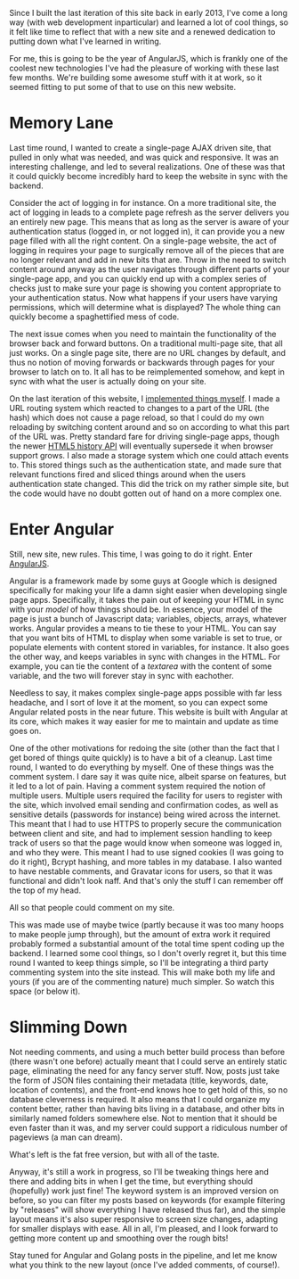 Since I built the last iteration of this site back in early 2013, I've come a long way (with web development inparticular) and learned a lot of cool things, so it felt like time to reflect that with a new site and a renewed dedication to putting down what I've learned in writing.

For me, this is going to be the year of AngularJS, which is frankly one of the coolest new technologies I've had the pleasure of working with these last few months. We're building some awesome stuff with it at work, so it seemed fitting to put some of that to use on this new website.

# Memory Lane

Last time round, I wanted to create a single-page AJAX driven site, that pulled in only what was needed, and was quick and responsive. It was an interesting challenge, and led to several realizations. One of these was that it could quickly become incredibly hard to keep the website in sync with the backend. 

Consider the act of logging in for instance. On a more traditional site, the act of logging in leads to a complete page refresh as the server delivers you an entirely new page. This means that as long as the server is aware of your authentication status (logged in, or not logged in), it can provide you a new page filled with all the right content. On a single-page website, the act of logging in requires your page to surgically remove all of the pieces that are no longer relevant and add in new bits that are. Throw in the need to switch content around anyway as the user navigates through different parts of your single-page app, and you can quickly end up with a complex series of checks just to make sure your page is showing you content appropriate to your authentication status. Now what happens if your users have varying permissions, which will determine what is displayed? The whole thing can quickly become a spaghettified mess of code.

The next issue comes when you need to maintain the functionality of the browser back and forward buttons. On a traditional multi-page site, that all just works. On a single page site, there are no URL changes by default, and thus no notion of moving forwards or backwards through pages for your browser to latch on to. It all has to be reimplemented somehow, and kept in sync with what the user is actually doing on your site.

On the last iteration of this website, I [implemented things myself][ajax-tools]. I made a URL routing system which reacted to changes to a part of the URL (the hash) which does not cause a page reload, so that I could do my own reloading by switching content around and so on according to what this part of the URL was. Pretty standard fare for driving single-page apps, though the newer [HTML5 history API][html5-history] will eventually supersede it when browser support grows. I also made a storage system which one could attach events to. This stored things such as the authentication state, and made sure that relevant functions fired and sliced things around when the users authentication state changed. This did the trick on my rather simple site, but the code would have no doubt gotten out of hand on a more complex one.

# Enter Angular

Still, new site, new rules. This time, I was going to do it right. Enter [AngularJS][angular].

Angular is a framework made by some guys at Google which is designed specifically for making your life a damn sight easier when developing single page apps. Specifically, it takes the pain out of keeping your HTML in sync with your _model_ of how things should be. In essence, your model of the page is just a bunch of Javascript data; variables, objects, arrays, whatever works. Angular provides a means to tie these to your HTML. You can say that you want bits of HTML to display when some variable is set to true, or populate elements with content stored in variables, for instance. It also goes the other way, and keeps variables in sync with changes in the HTML. For example, you can tie the content of a _textarea_ with the content of some variable, and the two will forever stay in sync with eachother.

Needless to say, it makes complex single-page apps possible with far less headache, and I sort of love it at the moment, so you can expect some Angular related posts in the near future. This website is built with Angular at its core, which makes it way easier for me to maintain and update as time goes on.

One of the other motivations for redoing the site (other than the fact that I get bored of things quite quickly) is to have a bit of a cleanup. Last time round, I wanted to do everything by myself. One of these things was the comment system. I dare say it was quite nice, albeit sparse on features, but it led to a lot of pain. Having a comment system required the notion of multiple users. Multiple users required the facility for users to register with the site, which involved email sending and confirmation codes, as well as sensitive details (passwords for instance) being wired across the internet. This meant that I had to use HTTPS to properly secure the communication between client and site, and had to implement session handling to keep track of users so that the page would know when someone was logged in, and who they were. This meant I had to use signed cookies (I was going to do it right), Bcrypt hashing, and more tables in my database. I also wanted to have nestable comments, and Gravatar icons for users, so that it was functional and didn't look naff. And that's only the stuff I can remember off the top of my head.

All so that people could comment on my site.

This was made use of maybe twice (partly because it was too many hoops to make people jump through), but the amount of extra work it required probably formed a substantial amount of the total time spent coding up the backend. I learned some cool things, so I don't overly regret it, but this time round I wanted to keep things simple, so I'll be integrating a third party commenting system into the site instead. This will make both my life and yours (if you are of the commenting nature) much simpler. So watch this space (or below it).

# Slimming Down

Not needing comments, and using a much better build process than before (there wasn't one before) actually meant that I could serve an entirely static page, eliminating the need for any fancy server stuff. Now, posts just take the form of JSON files containing their metadata (title, keywords, date, location of contents), and the front-end knows hoe to get hold of this, so no database cleverness is required. It also means that I could organize my content better, rather than having bits living in a database, and other bits in similarly named folders somewhere else. Not to mention that it should be even faster than it was, and my server could support a ridiculous number of pageviews (a man can dream).

What's left is the fat free version, but with all of the taste.

Anyway, it's still a work in progress, so I'll be tweaking things here and there and adding bits in when I get the time, but everything should (hopefully) work just fine! The keyword system is an improved version on before, so you can filter my posts based on keywords (for example filtering by "releases" will show everything I have released thus far), and the simple layout means it's also super responsive to screen size changes, adapting for smaller displays with ease. All in all, I'm pleased, and I look forward to getting more content up and smoothing over the rough bits!

Stay tuned for Angular and Golang posts in the pipeline, and let me know what you think to the new layout (once I've added comments, of course!).


[ajax-tools]: #/post/ajax-tools
[html5-history]: http://developer.mozilla.org/en-US/docs/Web/Guide/API/DOM/Manipulating_the_browser_history
[angular]: http://angularjs.org